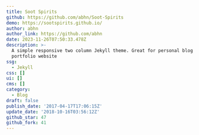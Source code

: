 ```yaml
---
title: Soot Spirits
github: https://github.com/abhn/Soot-Spirits
demo: https://sootspirits.github.io/
author: abhn
author_link: https://github.com/abhn
date: 2023-11-26T07:50:33.478Z
description: >-
  A simple responsive two column Jekyll theme. Great for personal blog and basic
  portfolio website
ssg:
  - Jekyll
css: []
ui: []
cms: []
category:
  - Blog
draft: false
publish_date: '2017-04-17T17:06:15Z'
update_date: '2018-10-16T03:56:12Z'
github_star: 47
github_fork: 41
---
```


